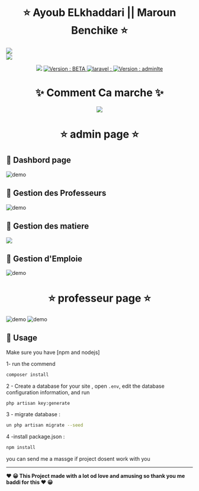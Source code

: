   

<h1 align="center" >   ⭐    Ayoub ELkhaddari   || Maroun Benchike  ⭐</h1>
<p align="center"> 
  </p>



  <img align="center" src="https://i.imgur.com/jBVqWum.png" />
  </br>
    <img align="center" src="https://i.imgur.com/XS83zJU.png" />


<p align="center">
  <img src="https://img.shields.io/badge/npm-6.4.1-blue.svg?cacheSeconds=2592000" />
    

  <a href="https://github.com/kefranabg/readme-md-generator/blob/master/LICENSE">
    <img alt="Version : BETA" src="https://img.shields.io/badge/version -BETA-blueviolet.svg" target="_blank" />
  </a>
  
   <a href="https://github.com/kefranabg/readme-md-generator/blob/master/LICENSE">
    <img alt="laravel : " src="https://img.shields.io/badge/laravel-v6.5.2-red.svg" target="_blank" />
  </a>
  
   <a href="https://github.com/kefranabg/readme-md-generator/blob/master/LICENSE">
    <img alt="Version : adminlte" src="https://img.shields.io/badge/adminlte-3.0-yellow.svg" target="_blank" />
  </a>

</p>




<h1 align="center" >   ✨ Comment Ca marche  ✨</h1>
<p align="center">
  <img   src="https://i.imgur.com/9QCjrjH.png" /> 

<h1 align="center" >   ⭐  admin page  ⭐</h1>

##  🚀 Dashbord page 
  <img align="center" src="https://i.imgur.com/zlqjbmy.jpg" alt="demo"/>
  
## 🚀 Gestion des Professeurs


<img  align="center" src="https://i.imgur.com/k1qoCbU.jpg" alt="demo"/>

## 🚀 Gestion des matiere
     
  <img  align="center" src="https://i.imgur.com/UfIIHrJ.jpg"/>
  
##   🚀 Gestion d'Emploie


  <img   align="center" src="https://i.imgur.com/zBNfTJI.jpg" alt="demo"/>


<h1 align="center" >   ⭐  professeur page  ⭐</h1>

  <img   align="center" src="https://i.imgur.com/aHza198.jpg" alt="demo"/>
  <img   align="center" src="https://i.imgur.com/vVKpLUO.jpg" alt="demo"/>

</p>

## 🚀 Usage

Make sure you have [npm and nodejs]

1-  run the commend 

```sh
composer install
```

2 - Create a database for your site , open ``` .env ```, edit the database configuration information, and run 

```sh
php artisan key:generate
```

3 - migrate database :

```sh
un php artisan migrate --seed
```

4 -install package.json  :

```sh
npm install
```
you can send me a massge if project dosent work with you




---
<p>
<b align="center" > ❤️  😀 This Project made with a lot od love and amusing so thank you me baddi for this   ❤️  😀 </b> </p>
